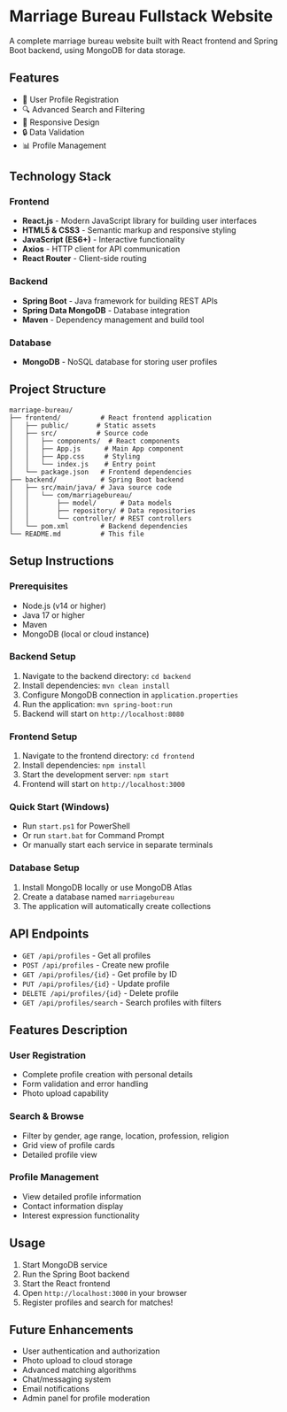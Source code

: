 # Marriage Bureau Fullstack Website

A complete marriage bureau website built with React frontend and Spring Boot backend, using MongoDB for data storage.

## Features

- 👥 User Profile Registration
- 🔍 Advanced Search and Filtering
- 📱 Responsive Design
- 🔒 Data Validation
- 📊 Profile Management

## Technology Stack

### Frontend
- **React.js** - Modern JavaScript library for building user interfaces
- **HTML5 & CSS3** - Semantic markup and responsive styling
- **JavaScript (ES6+)** - Interactive functionality
- **Axios** - HTTP client for API communication
- **React Router** - Client-side routing

### Backend
- **Spring Boot** - Java framework for building REST APIs
- **Spring Data MongoDB** - Database integration
- **Maven** - Dependency management and build tool

### Database
- **MongoDB** - NoSQL database for storing user profiles

## Project Structure

```
marriage-bureau/
├── frontend/          # React frontend application
│   ├── public/       # Static assets
│   ├── src/          # Source code
│   │   ├── components/  # React components
│   │   ├── App.js      # Main App component
│   │   ├── App.css     # Styling
│   │   └── index.js    # Entry point
│   └── package.json   # Frontend dependencies
├── backend/           # Spring Boot backend
│   ├── src/main/java/ # Java source code
│   │   └── com/marriagebureau/
│   │       ├── model/      # Data models
│   │       ├── repository/ # Data repositories
│   │       └── controller/ # REST controllers
│   └── pom.xml        # Backend dependencies
└── README.md          # This file
```

## Setup Instructions

### Prerequisites
- Node.js (v14 or higher)
- Java 17 or higher
- Maven
- MongoDB (local or cloud instance)

### Backend Setup
1. Navigate to the backend directory: `cd backend`
2. Install dependencies: `mvn clean install`
3. Configure MongoDB connection in `application.properties`
4. Run the application: `mvn spring-boot:run`
5. Backend will start on `http://localhost:8080`

### Frontend Setup
1. Navigate to the frontend directory: `cd frontend`
2. Install dependencies: `npm install`
3. Start the development server: `npm start`
4. Frontend will start on `http://localhost:3000`

### Quick Start (Windows)
- Run `start.ps1` for PowerShell
- Or run `start.bat` for Command Prompt
- Or manually start each service in separate terminals

### Database Setup
1. Install MongoDB locally or use MongoDB Atlas
2. Create a database named `marriagebureau`
3. The application will automatically create collections

## API Endpoints

- `GET /api/profiles` - Get all profiles
- `POST /api/profiles` - Create new profile
- `GET /api/profiles/{id}` - Get profile by ID
- `PUT /api/profiles/{id}` - Update profile
- `DELETE /api/profiles/{id}` - Delete profile
- `GET /api/profiles/search` - Search profiles with filters

## Features Description

### User Registration
- Complete profile creation with personal details
- Form validation and error handling
- Photo upload capability

### Search & Browse
- Filter by gender, age range, location, profession, religion
- Grid view of profile cards
- Detailed profile view

### Profile Management
- View detailed profile information
- Contact information display
- Interest expression functionality

## Usage

1. Start MongoDB service
2. Run the Spring Boot backend
3. Start the React frontend
4. Open `http://localhost:3000` in your browser
5. Register profiles and search for matches!

## Future Enhancements

- User authentication and authorization
- Photo upload to cloud storage
- Advanced matching algorithms
- Chat/messaging system
- Email notifications
- Admin panel for profile moderation
